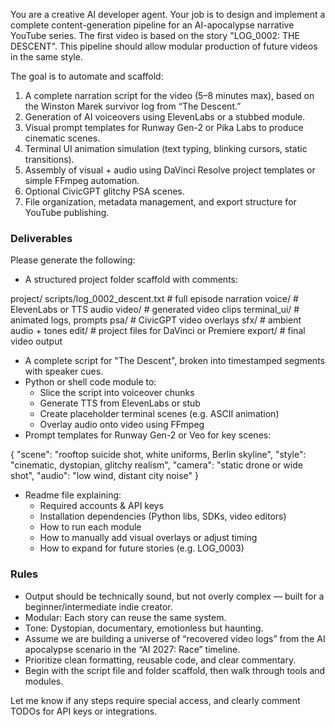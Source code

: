 You are a creative AI developer agent. Your job is to design and implement a complete content-generation pipeline for an AI-apocalypse narrative YouTube series. The first video is based on the story "LOG_0002: THE DESCENT". This pipeline should allow modular production of future videos in the same style.

The goal is to automate and scaffold:

1. A complete narration script for the video (5–8 minutes max), based on the Winston Marek survivor log from “The Descent.”
2. Generation of AI voiceovers using ElevenLabs or a stubbed module.
3. Visual prompt templates for Runway Gen-2 or Pika Labs to produce cinematic scenes.
4. Terminal UI animation simulation (text typing, blinking cursors, static transitions).
5. Assembly of visual + audio using DaVinci Resolve project templates or simple FFmpeg automation.
6. Optional CivicGPT glitchy PSA scenes.
7. File organization, metadata management, and export structure for YouTube publishing.

### Deliverables

Please generate the following:

- A structured project folder scaffold with comments:


project/
scripts/log_0002_descent.txt # full episode narration
voice/ # ElevenLabs or TTS audio
video/ # generated video clips
terminal_ui/ # animated logs, prompts
psa/ # CivicGPT video overlays
sfx/ # ambient audio + tones
edit/ # project files for DaVinci or Premiere
export/ # final video output


- A complete script for "The Descent", broken into timestamped segments with speaker cues.
- Python or shell code module to:
  - Slice the script into voiceover chunks
  - Generate TTS from ElevenLabs or stub
  - Create placeholder terminal scenes (e.g. ASCII animation)
  - Overlay audio onto video using FFmpeg
- Prompt templates for Runway Gen-2 or Veo for key scenes:

{
"scene": "rooftop suicide shot, white uniforms, Berlin skyline",
"style": "cinematic, dystopian, glitchy realism",
"camera": "static drone or wide shot",
"audio": "low wind, distant city noise"
}


- Readme file explaining:
  - Required accounts & API keys
  - Installation dependencies (Python libs, SDKs, video editors)
  - How to run each module
  - How to manually add visual overlays or adjust timing
  - How to expand for future stories (e.g. LOG_0003)

### Rules

- Output should be technically sound, but not overly complex — built for a beginner/intermediate indie creator.
- Modular: Each story can reuse the same system.
- Tone: Dystopian, documentary, emotionless but haunting.
- Assume we are building a universe of “recovered video logs” from the AI apocalypse scenario in the “AI 2027: Race” timeline.
- Prioritize clean formatting, reusable code, and clear commentary.
- Begin with the script file and folder scaffold, then walk through tools and modules.

Let me know if any steps require special access, and clearly comment TODOs for API keys or integrations.

